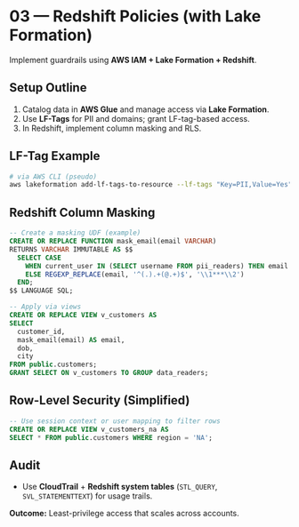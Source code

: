 # 03 — Redshift Policies (with Lake Formation)

Implement guardrails using **AWS IAM + Lake Formation + Redshift**.

## Setup Outline
1. Catalog data in **AWS Glue** and manage access via **Lake Formation**.
2. Use **LF-Tags** for PII and domains; grant LF-tag-based access.
3. In Redshift, implement column masking and RLS.

## LF-Tag Example
```bash
# via AWS CLI (pseudo)
aws lakeformation add-lf-tags-to-resource --lf-tags "Key=PII,Value=Yes" --resource {...}
```

## Redshift Column Masking
```sql
-- Create a masking UDF (example)
CREATE OR REPLACE FUNCTION mask_email(email VARCHAR)
RETURNS VARCHAR IMMUTABLE AS $$
  SELECT CASE
    WHEN current_user IN (SELECT username FROM pii_readers) THEN email
    ELSE REGEXP_REPLACE(email, '^(.).+(@.+)$', '\\1***\\2')
  END;
$$ LANGUAGE SQL;

-- Apply via views
CREATE OR REPLACE VIEW v_customers AS
SELECT
  customer_id,
  mask_email(email) AS email,
  dob,
  city
FROM public.customers;
GRANT SELECT ON v_customers TO GROUP data_readers;
```

## Row-Level Security (Simplified)
```sql
-- Use session context or user mapping to filter rows
CREATE OR REPLACE VIEW v_customers_na AS
SELECT * FROM public.customers WHERE region = 'NA';
```

## Audit
- Use **CloudTrail** + **Redshift system tables** (`STL_QUERY`, `SVL_STATEMENTTEXT`) for usage trails.

**Outcome:** Least-privilege access that scales across accounts.
